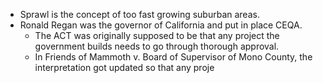 - Sprawl is the concept of too fast growing suburban areas.
- Ronald Regan was the governor of California and put in place CEQA.
	- The ACT was originally supposed to be that any project the government builds needs to go through thorough approval.
	- In Friends of Mammoth v. Board of Supervisor of Mono County, the interpretation got updated so that any proje